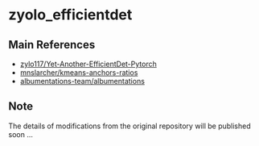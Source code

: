 # zyolo_efficientdet

## Main References
- [zylo117/Yet-Another-EfficientDet-Pytorch](https://github.com/zylo117/Yet-Another-EfficientDet-Pytorch)
- [mnslarcher/kmeans-anchors-ratios](https://github.com/mnslarcher/kmeans-anchors-ratios)
- [albumentations-team/albumentations](https://github.com/albumentations-team/albumentations)

## Note
The details of modifications from the original repository will be published soon ...
